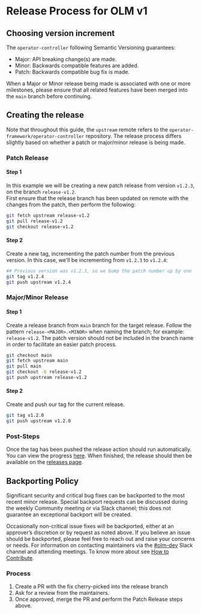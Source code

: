 # Release Process for OLM v1

## Choosing version increment

The `operator-controller` following Semantic Versioning guarantees:

* Major: API breaking change(s) are made.
* Minor: Backwards compatible features are added.
* Patch: Backwards compatible bug fix is made.

When a Major or Minor release being made is associated with one or more milestones,
please ensure that all related features have been merged into the `main` branch before continuing.

## Creating the release

Note that throughout this guide, the `upstream` remote refers to the `operator-framework/operator-controller` repository.
The release process differs slightly based on whether a patch or major/minor release is being made.

### Patch Release
#### Step 1
In this example we will be creating a new patch release from version `v1.2.3`, on the branch `release-v1.2`.  
First ensure that the release branch has been updated on remote with the changes from the patch, then perform the following:
```bash
git fetch upstream release-v1.2
git pull release-v1.2
git checkout release-v1.2
```

#### Step 2
Create a new tag, incrementing the patch number from the previous version. In this case, we'll be incrementing from `v1.2.3` to `v1.2.4`:
```bash
## Previous version was v1.2.3, so we bump the patch number up by one
git tag v1.2.4
git push upstream v1.2.4
```

### Major/Minor Release
#### Step 1
Create a release branch from `main` branch for the target release. Follow the pattern `release-<MAJOR>.<MINOR>` when naming the branch; for example: `release-v1.2`. The patch version should not be included in the branch name in order to facilitate an easier patch process.
```bash
git checkout main
git fetch upstream main
git pull main
git checkout -b release-v1.2
git push upstream release-v1.2
```

#### Step 2
Create and push our tag for the current release.
```bash
git tag v1.2.0
git push upstream v1.2.0
```

### Post-Steps
Once the tag has been pushed the release action should run automatically. You can view the progress [here](https://github.com/operator-framework/operator-controller/actions/workflows/release.yaml). When finished, the release should then be available on the [releases page](https://github.com/operator-framework/operator-controller/releases).


## Backporting Policy

Significant security and critical bug fixes can be backported to the most recent minor release.
Special backport requests can be discussed during the weekly Community meeting or via Slack channel;
this does not guarantee an exceptional backport will be created.

Occasionally non-critical issue fixes will be backported, either at an approver’s discretion or by request as noted above.
If you believe an issue should be backported, please feel free to reach out and raise your concerns or needs.
For information on contacting maintainers via the [#olm-dev](https://kubernetes.slack.com/archives/C0181L6JYQ2) Slack channel
and attending meetings. To know more about see [How to Contribute](./CONTRIBUTING.md).

### Process

1. Create a PR with the fix cherry-picked into the release branch
2. Ask for a review from the maintainers.
3. Once approved, merge the PR and perform the Patch Release steps above.